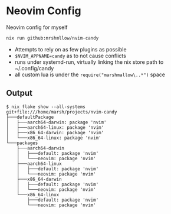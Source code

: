 # Neovim Config

Neovim config for myself

```bash 
nix run github:mrshmllow/nvim-candy
```

- Attempts to rely on as few plugins as possible
- `$NVIM_APPNAME=candy` as to not cause conflicts
- runs under systemd-run, virtually linking the nix store path to ~/.config/candy
- all custom lua is under the `require("marshmallow\..*")` space

## Output

```
$ nix flake show --all-systems
git+file:///home/marsh/projects/nvim-candy
├───defaultPackage
│   ├───aarch64-darwin: package 'nvim'
│   ├───aarch64-linux: package 'nvim'
│   ├───x86_64-darwin: package 'nvim'
│   └───x86_64-linux: package 'nvim'
└───packages
    ├───aarch64-darwin
    │   ├───default: package 'nvim'
    │   └───neovim: package 'nvim'
    ├───aarch64-linux
    │   ├───default: package 'nvim'
    │   └───neovim: package 'nvim'
    ├───x86_64-darwin
    │   ├───default: package 'nvim'
    │   └───neovim: package 'nvim'
    └───x86_64-linux
        ├───default: package 'nvim'
        └───neovim: package 'nvim'
```
